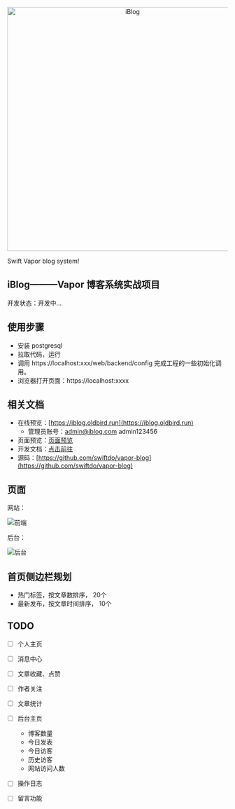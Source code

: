 <p align="center">
<img src="https://user-images.githubusercontent.com/12316547/258819186-6fbb25f5-deee-489f-8293-344d1d3ad46f.png" alt="iBlog" title="iBlog" width="557"/>
</p>

Swift Vapor blog system!

## iBlog———Vapor 博客系统实战项目

开发状态：开发中...

## 使用步骤

* 安装 postgresql
* 拉取代码，运行
* 调用 https://localhost:xxx/web/backend/config 完成工程的一些初始化调用。
* 浏览器打开页面：https://localhost:xxxx

## 相关文档

* 在线预览：[https://iblog.oldbird.run](https://iblog.oldbird.run)
  * 管理员账号：admin@iblog.com admin123456
* 页面预览：[页面预览](https://github.com/swiftdo/vapor-blog/wiki)
* 开发文档：[点击前往](https://github.com/swiftdo/vapor-blog/wiki)
* 源码：[https://github.com/swiftdo/vapor-blog](https://github.com/swiftdo/vapor-blog)

## 页面

网站：

![前端](https://github.com/swiftdo/vapor-blog/assets/12316547/c1df733b-5469-47c8-b213-b51d81130003)

后台：

![后台](https://github.com/swiftdo/vapor-blog/assets/12316547/2e5b6653-c7f9-4c05-bf56-616b382e56d6)


## 首页侧边栏规划
* 热门标签，按文章数排序， 20个
* 最新发布，按文章时间排序， 10个

## TODO

* [ ] 个人主页
* [ ] 消息中心
* [ ] 文章收藏、点赞
* [ ] 作者关注
* [ ] 文章统计
* [ ] 后台主页
    * 博客数量
    * 今日发表
    * 今日访客
    * 历史访客
    * 网站访问人数
* [ ] 操作日志
* [ ] 留言功能


























